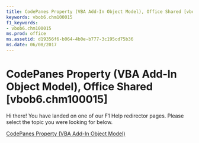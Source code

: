 ```yaml
---
title: CodePanes Property (VBA Add-In Object Model), Office Shared [vbob6.chm100015]
keywords: vbob6.chm100015
f1_keywords:
- vbob6.chm100015
ms.prod: office
ms.assetid: d19356f6-b064-4b0e-b777-3c195cd75b36
ms.date: 06/08/2017
---
```



# CodePanes Property (VBA Add-In Object Model), Office Shared [vbob6.chm100015]

Hi there! You have landed on one of our F1 Help redirector pages. Please select the topic you were looking for below.

[CodePanes Property (VBA Add-In Object Model)](http://msdn.microsoft.com/library/2e59ff27-58d3-12ee-52db-4518f560d496%28Office.15%29.aspx)

